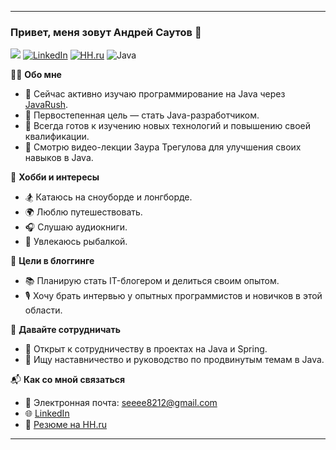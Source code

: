
---

### Привет, меня зовут Андрей Саутов 👋
![](https://komarev.com/ghpvc/?username=sautovandrey)
[![LinkedIn](https://img.shields.io/badge/LinkedIn-%230077B5.svg?&style=for-the-badge&logo=linkedin&logoColor=white)](https://www.linkedin.com/in/andrey-sautov/)
[![HH.ru](https://img.shields.io/badge/HH.ru-Profile-orange)](https://nn.hh.ru/resume/9c9d6a8bff019e60c00039ed1f3131684a5431)
![Java](https://img.shields.io/badge/Java-%23ED8B00.svg?&style=for-the-badge&logo=java&logoColor=white)

👨‍💻 **Обо мне**

- 🌱 Сейчас активно изучаю программирование на Java через [JavaRush](https://javarush.com).
- 🎯 Первостепенная цель — стать Java-разработчиком.
- 🚀 Всегда готов к изучению новых технологий и повышению своей квалификации.
- 🎥 Смотрю видео-лекции Заура Трегулова для улучшения своих навыков в Java.
  
📝 **Хобби и интересы**

- 🏂 Катаюсь на сноуборде и лонгборде.
- 🌍 Люблю путешествовать.
- 🎧 Слушаю аудиокниги.
- 🎣 Увлекаюсь рыбалкой.

📝 **Цели в блоггинге**

- 📚 Планирую стать IT-блогером и делиться своим опытом.
- 🎙️ Хочу брать интервью у опытных программистов и новичков в этой области.

🤝 **Давайте сотрудничать**

- 👯 Открыт к сотрудничеству в проектах на Java и Spring.
- 🤔 Ищу наставничество и руководство по продвинутым темам в Java.

📬 **Как со мной связаться**

- 📧 Электронная почта: [seeee8212@gmail.com](mailto:seeee8212@gmail.com)
- 🌐 [LinkedIn](https://www.linkedin.com/in/andrey-sautov/)
- 📄 [Резюме на HH.ru](https://nn.hh.ru/resume/9c9d6a8bff019e60c00039ed1f3131684a5431)

---
